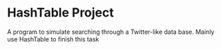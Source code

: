 # HashTable Project
A program to simulate searching through a Twitter-like data base.
Mainly use HashTable to finish this task
